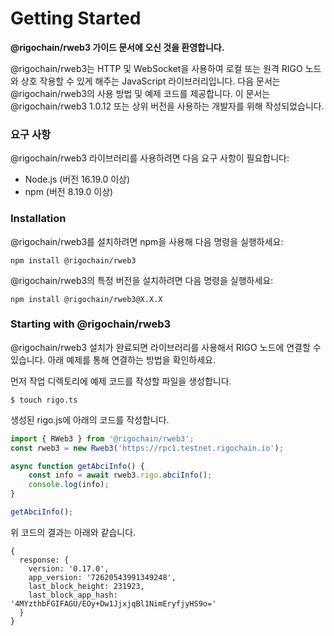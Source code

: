 # Getting Started

**@rigochain/rweb3 가이드 문서에 오신 것을 환영합니다.**

@rigochain/rweb3는 HTTP 및 WebSocket을 사용하여 로컬 또는 원격 RIGO 노드와 상호 작용할 수 있게 해주는 JavaScript 라이브러리입니다. 다음 문서는 @rigochain/rweb3의 사용 방법 및 예제 코드를 제공합니다.
이 문서는 @rigochain/rweb3 1.0.12 또는 상위 버전을 사용하는 개발자를 위해 작성되었습니다.

### 요구 사항

@rigochain/rweb3 라이브러리를 사용하려면 다음 요구 사항이 필요합니다:
- Node.js (버전 16.19.0 이상)
- npm (버전 8.19.0 이상)

### Installation

@rigochain/rweb3를 설치하려면 npm을 사용해 다음 명령을 실행하세요:
```shell
npm install @rigochain/rweb3
```

@rigochain/rweb3의 특정 버전을 설치하려면 다음 명령을 실행하세요:
```shell
npm install @rigochain/rweb3@X.X.X
```

### Starting with @rigochain/rweb3
@rigochain/rweb3 설치가 완료되면 라이브러리를 사용해서 RIGO 노드에 연결할 수 있습니다.
아래 예제를 통해 연결하는 방법을 확인하세요.

먼저 작업 디렉토리에 예제 코드를 작성할 파일을 생성합니다.
```shell
$ touch rigo.ts
```
생성된 rigo.js에 아래의 코드를 작성합니다.
```javascript
import { RWeb3 } from '@rigochain/rweb3';
const rweb3 = new Rweb3('https://rpc1.testnet.rigochain.io');

async function getAbciInfo() {
    const info = await rweb3.rigo.abciInfo();
    console.log(info);
}

getAbciInfo();
```
위 코드의 결과는 아래와 같습니다.
```shell
{
  response: {
    version: '0.17.0',
    app_version: '72620543991349248',
    last_block_height: 231923,
    last_block_app_hash: '4MYzthbFGIFAGU/EOy+Dw1JjxjqBl1NimEryfjyHS9o='
  }
}
```
